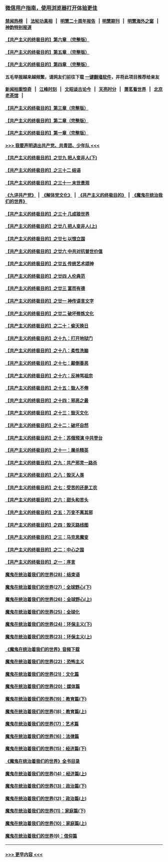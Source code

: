 ### [微信用户指南，使用浏览器打开体验更佳](https://github.com/gfw-breaker/banned-news1/blob/master/indexes/wechat-guide.md?t=0)
#### [禁闻热榜](热点新闻.md?t=0)  &nbsp;&nbsp;|&nbsp;&nbsp; [法轮功真相](https://github.com/gfw-breaker/truth/blob/master/README.md?t=0) &nbsp;&nbsp;|&nbsp;&nbsp; [明慧二十周年报告](https://github.com/gfw-breaker/mh-reports/blob/master/README.md?t=0) &nbsp;&nbsp;|&nbsp;&nbsp;[明慧期刊](https://github.com/gfw-breaker/mh-qikan) &nbsp;&nbsp;|&nbsp;&nbsp; [明慧海外之窗](https://github.com/gfw-breaker/mh-news/blob/master/README.md?t=0) &nbsp;&nbsp;|&nbsp;&nbsp; [神韵特别报道](https://github.com/gfw-breaker/mh-news/blob/master/shenyun.md?t=0)
#### [【共产主义的终极目的】第六章 （完整版）](../pages/nsc422/n11428913.md?t=02141802) 
#### [【共产主义的终极目的】第五章 （完整版）](../pages/nsc422/n11428912.md?t=02141802) 
#### [【共产主义的终极目的】第四章 （完整版）](../pages/nsc422/n11428907.md?t=02141802) 
#### 五毛举报越来越频繁，请网友们前往下载 [一键翻墙软件](https://github.com/gfw-breaker/ssr-accounts)，并将此项目推荐给亲友
#### [新闻拍案惊奇](https://github.com/gfw-breaker/banned-news1/blob/master/pages/link4.md) &nbsp;&nbsp;|&nbsp;&nbsp; [江峰时刻](https://github.com/gfw-breaker/banned-news1/blob/master/pages/link4.md) &nbsp;&nbsp;|&nbsp;&nbsp; [文昭谈古论今](https://github.com/gfw-breaker/banned-news1/blob/master/pages/link4.md) &nbsp;&nbsp;|&nbsp;&nbsp; [天亮时分](https://github.com/gfw-breaker/banned-news1/blob/master/pages/link4.md) &nbsp;&nbsp;|&nbsp;&nbsp; [萧茗看世界](https://github.com/gfw-breaker/banned-news1/blob/master/pages/link4.md) &nbsp;&nbsp;|&nbsp;&nbsp; [北京老茶馆](https://github.com/gfw-breaker/banned-news1/blob/master/pages/link4.md) &nbsp;&nbsp;|&nbsp;&nbsp; 
#### [【共产主义的终极目的】第三章（完整版）](../pages/nsc422/n11428848.md?t=02141802) 
#### [【共产主义的终极目的】第二章（完整版）](../pages/nsc422/n11428831.md?t=02141802) 
#### [【共产主义的终极目的】第一章（完整版）](../pages/nsc422/n11417651.md?t=02141802) 
#### [>>> 我要声明退出共产党、共青团、少年队 <<<](https://github.com/begood0513/goodnews/blob/master/quit/letter.md) 
#### [【共产主义的终极目的】之廿九 把人变非人(下)](../pages/nsc422/n11344140.md?t=02141802) 
#### [【共产主义的终极目的】之三十二 结语](../pages/nsc422/n11360535.md?t=02141802) 
#### [【共产主义的终极目的】之三十一 末世景观](../pages/nsc422/n11351129.md?t=02141802) 
#### [《九评共产党》](https://github.com/begood0513/9ping.md/blob/master/README.md) &nbsp;|&nbsp; [《解体党文化》](../../../../jtdwh.md/blob/master/README.md)  &nbsp;|&nbsp; [《共产主义的终极目的》](../../../../gczydzjmd.md/blob/master/README.md) &nbsp;|&nbsp; [《魔鬼在统治我们的世界》](../../../../mgztzwmdsj.md/blob/master/README.md) 
#### [【共产主义的终极目的】之三十 几成狼世界](../pages/nsc422/n11348280.md?t=02141802) 
#### [【共产主义的终极目的】之廿八 把人变非人(上)](../pages/nsc422/n11340492.md?t=02141802) 
#### [【共产主义的终极目的】之廿七 以恨立国](../pages/nsc422/n11336944.md?t=02141802) 
#### [【共产主义的终极目的】之廿六 中共对抗普世价值](../pages/nsc422/n11324785.md?t=02141802) 
#### [【共产主义的终极目的】之廿五 传统艺术颂神](../pages/nsc422/n11296396.md?t=02141802) 
#### [【共产主义的终极目的】之廿四 人伦典范](../pages/nsc422/n11296397.md?t=02141802) 
#### [【共产主义的终极目的】之廿三 富而有德](../pages/nsc422/n11283598.md?t=02141802) 
#### [【共产主义的终极目的】之廿一 神传语言文字](../pages/nsc422/n11263265.md?t=02141802) 
#### [【共产主义的终极目的】之廿二 破坏修炼文化](../pages/nsc422/n11245728.md?t=02141802) 
#### [【共产主义的终极目的】之二十：偷天换日](../pages/nsc422/n11238846.md?t=02141802) 
#### [【共产主义的终极目的】之十九：打开地狱门](../pages/nsc422/n11206376.md?t=02141802) 
#### [【共产主义的终极目的】之十八：柔性洗脑](../pages/nsc422/n11199994.md?t=02141802) 
#### [【共产主义的终极目的】之十七：颠倒善恶](../pages/nsc422/n11179782.md?t=02141802) 
#### [【共产主义的终极目的】之十六：反神骂祖宗](../pages/nsc422/n11166798.md?t=02141802) 
#### [【共产主义的终极目的】之十五：毁人不倦](../pages/nsc422/n11166792.md?t=02141802) 
#### [【共产主义的终极目的】之十四：邪恶之最](../pages/nsc422/n11150249.md?t=02141802) 
#### [【共产主义的终极目的】之十三：毁灭文化](../pages/nsc422/n11135227.md?t=02141802) 
#### [【共产主义的终极目的】之十二：破坏自然](../pages/nsc422/n11135214.md?t=02141802) 
#### [【共产主义的终极目的】之十：苏俄预演 中共登台](../pages/nsc422/n11118424.md?t=02141802) 
#### [【共产主义的终极目的】之十一：屠杀精英](../pages/nsc422/n11118442.md?t=02141802) 
#### [【共产主义的终极目的】之九：共产邪灵一路杀](../pages/nsc422/n11114139.md?t=02141802) 
#### [【共产主义的终极目的】之八：毁灭人类](../pages/nsc422/n11108503.md?t=02141802) 
#### [【共产主义的终极目的】之七：受苦的还是工农](../pages/nsc422/n11101809.md?t=02141802) 
#### [【共产主义的终极目的】之六：甜头和苦头](../pages/nsc422/n11096971.md?t=02141802) 
#### [【共产主义的终极目的】之五：万变不离其邪](../pages/nsc422/n11091285.md?t=02141802) 
#### [【共产主义的终极目的】之四：毁灭路线图](../pages/nsc422/n11086284.md?t=02141802) 
#### [【共产主义的终极目的】之三：马克思魔变](../pages/nsc422/n11061941.md?t=02141802) 
#### [【共产主义的终极目的】之二：中心之国](../pages/nsc422/n11047728.md?t=02141802) 
#### [【共产主义的终极目的】之一：序言](../pages/nsc422/n11086077.md?t=02141802) 
#### [魔鬼在统治着我们的世界(28)：结束语](../pages/nsc422/n10936246.md?t=02141802) 
#### [魔鬼在统治着我们的世界(27)：全球野心(下)](../pages/nsc422/n10928319.md?t=02141802) 
#### [魔鬼在统治着我们的世界(26)：全球野心(上)](../pages/nsc422/n10900318.md?t=02141802) 
#### [魔鬼在统治着我们的世界(25)：全球化](../pages/nsc422/n10788205.md?t=02141802) 
#### [魔鬼在统治着我们的世界(24)：环保主义(下)](../pages/nsc422/n10695307.md?t=02141802) 
#### [魔鬼在统治着我们的世界(23)：环保主义(上)](../pages/nsc422/n10688613.md?t=02141802) 
#### [《魔鬼在统治着我们的世界》音频下载](../pages/nsc422/n10635553.md?t=02141802) 
#### [魔鬼在统治着我们的世界(22)：恐怖主义](../pages/nsc422/n10614727.md?t=02141802) 
#### [魔鬼在统治着我们的世界(21)：文化篇](../pages/nsc422/n10597706.md?t=02141802) 
#### [魔鬼在统治着我们的世界(20)：媒体篇](../pages/nsc422/n10586579.md?t=02141802) 
#### [魔鬼在统治着我们的世界(19)：教育篇(下)](../pages/nsc422/n10564808.md?t=02141802) 
#### [魔鬼在统治着我们的世界(18)：教育篇(上)](../pages/nsc422/n10526970.md?t=02141802) 
#### [魔鬼在统治着我们的世界(17)：艺术篇](../pages/nsc422/n10499093.md?t=02141802) 
#### [魔鬼在统治着我们的世界(16)：法律篇](../pages/nsc422/n10485969.md?t=02141802) 
#### [魔鬼在统治着我们的世界(15)：经济篇(下)](../pages/nsc422/n10469975.md?t=02141802) 
#### [《魔鬼在统治着我们的世界》全书目录](../pages/nsc422/n10464261.md?t=02141802) 
#### [魔鬼在统治着我们的世界(14)：经济篇(上)](../pages/nsc422/n10457370.md?t=02141802) 
#### [魔鬼在统治着我们的世界(13)：政治篇(下)](../pages/nsc422/n10448270.md?t=02141802) 
#### [魔鬼在统治着我们的世界(12)：政治篇(上)](../pages/nsc422/n10444576.md?t=02141802) 
#### [魔鬼在统治着我们的世界(11)：家庭篇(下)](../pages/nsc422/n10440961.md?t=02141802) 
#### [魔鬼在统治着我们的世界(10)：家庭篇(上)](../pages/nsc422/n10435448.md?t=02141802) 
#### [魔鬼在统治着我们的世界(9)：信仰篇](../pages/nsc422/n10432159.md?t=02141802) 

----
#### [ >>> 更早内容 <<< ](../indexes/nsc422-earlier.md)
